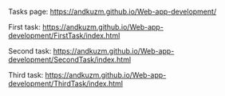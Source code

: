 Tasks page: https://andkuzm.github.io/Web-app-development/

First task: https://andkuzm.github.io/Web-app-development/FirstTask/index.html

Second task: https://andkuzm.github.io/Web-app-development/SecondTask/index.html

Third task: https://andkuzm.github.io/Web-app-development/ThirdTask/index.html
